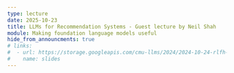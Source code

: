 ```yaml
---
type: lecture
date: 2025-10-23
title: LLMs for Recommendation Systems - Guest lecture by Neil Shah
module: Making foundation language models useful
hide_from_announcments: true
# links: 
#  - url: https://storage.googleapis.com/cmu-llms/2024/2024-10-24-rlfh-methods.pdf
#    name: slides
---
```

<!-- Readings:
 - [RLHF](https://arxiv.org/abs/2203.02155)
 - [DPO](https://arxiv.org/abs/2305.18290) -->
